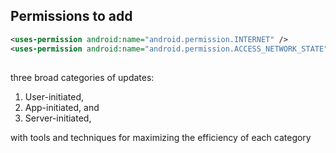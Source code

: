 
## Permissions to add

```xml
<uses-permission android:name="android.permission.INTERNET" />
<uses-permission android:name="android.permission.ACCESS_NETWORK_STATE" />
```

## 

three broad categories of updates: 
1. User-initiated, 
2. App-initiated, and
3.  Server-initiated, 

with tools and techniques for maximizing the efficiency of each category